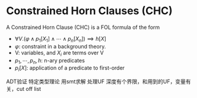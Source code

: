 # Constrained Horn Clauses (CHC)

A Constrained Horn Clause (CHC) is a FOL formula of the form 
- $\forall V.(\varphi \wedge p_1[X_1] \wedge \cdots \wedge p_n [X_n]) \implies h[X]$
- $\varphi$: constraint in a background theory.
- V: variables, and $X_i$ are terms over V
- $p_1, \cdots, p_n, h$: n-ary predicates
- $p_i[X]$: application of a predicate to first-order 

ADT验证
特定类型理论
用smt求解 处理UF
深度有个界限，和用到的UF，变量有关，cut off
list
